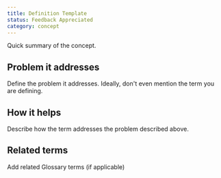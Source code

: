 ```yaml
---
title: Definition Template
status: Feedback Appreciated
category: concept
---
```



Quick summary of the concept.

## Problem it addresses

Define the problem it addresses. Ideally, don't even mention the term you are defining. 

## How it helps

Describe how the term addresses the problem described above.

## Related terms

Add related Glossary terms (if applicable)

